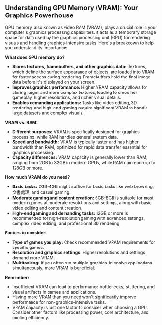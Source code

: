 ## Understanding GPU Memory (VRAM): Your Graphics Powerhouse

GPU memory, also known as video RAM (VRAM), plays a crucial role in your computer's graphics processing capabilities. It acts as a temporary storage space for data used by the graphics processing unit (GPU) for rendering visuals and handling graphics-intensive tasks. Here's a breakdown to help you understand its importance:

**What does GPU memory do?**

- **Stores textures, framebuffers, and other graphics data:** Textures, which define the surface appearance of objects, are loaded into VRAM for faster access during rendering. Framebuffers hold the final image data before it's displayed on your screen.
- **Improves graphics performance:** Higher VRAM capacity allows for storing larger and more complex textures, leading to smoother gameplay, higher resolutions, and richer visual details.
- **Enables demanding applications:** Tasks like video editing, 3D rendering, and high-end gaming require significant VRAM to handle large datasets and complex visuals.

**VRAM vs. RAM:**

- **Different purposes:** VRAM is specifically designed for graphics processing, while RAM handles general system data.
- **Speed and bandwidth:** VRAM is typically faster and has higher bandwidth than RAM, optimized for rapid data transfer essential for graphics processing.
- **Capacity differences:** VRAM capacity is generally lower than RAM, ranging from 2GB to 32GB in modern GPUs, while RAM can reach up to 128GB or more.

**How much VRAM do you need?**

- **Basic tasks:** 2GB-4GB might suffice for basic tasks like web browsing,文書處理, and casual gaming.
- **Moderate gaming and content creation:** 6GB-8GB is suitable for most modern games at moderate resolutions and settings, along with basic video editing and content creation.
- **High-end gaming and demanding tasks:** 12GB or more is recommended for high-resolution gaming with advanced settings, complex video editing, and professional 3D rendering.

**Factors to consider:**

- **Type of games you play:** Check recommended VRAM requirements for specific games.
- **Resolution and graphics settings:** Higher resolutions and settings demand more VRAM.
- **Multitasking:** If you often run multiple graphics-intensive applications simultaneously, more VRAM is beneficial.

**Remember:**

- Insufficient VRAM can lead to performance bottlenecks, stuttering, and visual artifacts in games and applications.
- Having more VRAM than you need won't significantly improve performance for non-graphics-intensive tasks.
- VRAM capacity is just one factor to consider when choosing a GPU. Consider other factors like processing power, core architecture, and cooling efficiency.